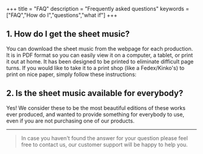 +++
title = "FAQ"
description = "Frequently asked questions"
keywords = ["FAQ","How do I","questions","what if"]
+++

## 1. How do I get the sheet music?

You can download the sheet music from the webpage for each production. It is in PDF format so you can easily view it on a computer, a tablet, or print it out at home. It has been designed to be printed to eliminate difficult page turns. If you would like to take it to a print shop (like a Fedex/Kinko's) to print on nice paper, simply follow these instructions:

## 2. Is the sheet music available for everybody?

Yes! We consider these to be the most beautiful editions of these works ever produced, and wanted to provide something for everybody to use, even if you are not purchasing one of our products.

---

> In case you haven't found the answer for your question please feel free to contact us, our customer support will be happy to help you.
